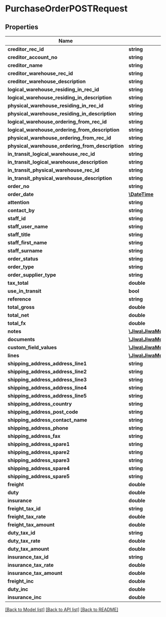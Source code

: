 # PurchaseOrderPOSTRequest

## Properties
Name | Type | Description | Notes
------------ | ------------- | ------------- | -------------
**creditor_rec_id** | **string** |  | [optional] 
**creditor_account_no** | **string** |  | [optional] 
**creditor_name** | **string** |  | [optional] 
**creditor_warehouse_rec_id** | **string** |  | [optional] 
**creditor_warehouse_description** | **string** |  | [optional] 
**logical_warehouse_residing_in_rec_id** | **string** |  | [optional] 
**logical_warehouse_residing_in_description** | **string** |  | [optional] 
**physical_warehouse_residing_in_rec_id** | **string** |  | [optional] 
**physical_warehouse_residing_in_description** | **string** |  | [optional] 
**logical_warehouse_ordering_from_rec_id** | **string** |  | [optional] 
**logical_warehouse_ordering_from_description** | **string** |  | [optional] 
**physical_warehouse_ordering_from_rec_id** | **string** |  | [optional] 
**physical_warehouse_ordering_from_description** | **string** |  | [optional] 
**in_transit_logical_warehouse_rec_id** | **string** |  | [optional] 
**in_transit_logical_warehouse_description** | **string** |  | [optional] 
**in_transit_physical_warehouse_rec_id** | **string** |  | [optional] 
**in_transit_physical_warehouse_description** | **string** |  | [optional] 
**order_no** | **string** |  | [optional] 
**order_date** | [**\DateTime**](\DateTime.md) |  | [optional] 
**attention** | **string** |  | [optional] 
**contact_by** | **string** |  | [optional] 
**staff_id** | **string** |  | [optional] 
**staff_user_name** | **string** |  | [optional] 
**staff_title** | **string** |  | [optional] 
**staff_first_name** | **string** |  | [optional] 
**staff_surname** | **string** |  | [optional] 
**order_status** | **string** |  | [optional] 
**order_type** | **string** |  | [optional] 
**order_supplier_type** | **string** |  | [optional] 
**tax_total** | **double** |  | [optional] 
**use_in_transit** | **bool** |  | [optional] 
**reference** | **string** |  | [optional] 
**total_gross** | **double** |  | [optional] 
**total_net** | **double** |  | [optional] 
**total_fx** | **double** |  | [optional] 
**notes** | [**\Jiwa\JiwaModel\Note[]**](Note.md) |  | [optional] 
**documents** | [**\Jiwa\JiwaModel\Document[]**](Document.md) |  | [optional] 
**custom_field_values** | [**\Jiwa\JiwaModel\CustomFieldValue[]**](CustomFieldValue.md) |  | [optional] 
**lines** | [**\Jiwa\JiwaModel\PurchaseOrderLine[]**](PurchaseOrderLine.md) |  | [optional] 
**shipping_address_address_line1** | **string** |  | [optional] 
**shipping_address_address_line2** | **string** |  | [optional] 
**shipping_address_address_line3** | **string** |  | [optional] 
**shipping_address_address_line4** | **string** |  | [optional] 
**shipping_address_address_line5** | **string** |  | [optional] 
**shipping_address_country** | **string** |  | [optional] 
**shipping_address_post_code** | **string** |  | [optional] 
**shipping_address_contact_name** | **string** |  | [optional] 
**shipping_address_phone** | **string** |  | [optional] 
**shipping_address_fax** | **string** |  | [optional] 
**shipping_address_spare1** | **string** |  | [optional] 
**shipping_address_spare2** | **string** |  | [optional] 
**shipping_address_spare3** | **string** |  | [optional] 
**shipping_address_spare4** | **string** |  | [optional] 
**shipping_address_spare5** | **string** |  | [optional] 
**freight** | **double** |  | [optional] 
**duty** | **double** |  | [optional] 
**insurance** | **double** |  | [optional] 
**freight_tax_id** | **string** |  | [optional] 
**freight_tax_rate** | **double** |  | [optional] 
**freight_tax_amount** | **double** |  | [optional] 
**duty_tax_id** | **string** |  | [optional] 
**duty_tax_rate** | **double** |  | [optional] 
**duty_tax_amount** | **double** |  | [optional] 
**insurance_tax_id** | **string** |  | [optional] 
**insurance_tax_rate** | **double** |  | [optional] 
**insurance_tax_amount** | **double** |  | [optional] 
**freight_inc** | **double** |  | [optional] 
**duty_inc** | **double** |  | [optional] 
**insurance_inc** | **double** |  | [optional] 

[[Back to Model list]](../README.md#documentation-for-models) [[Back to API list]](../README.md#documentation-for-api-endpoints) [[Back to README]](../README.md)


